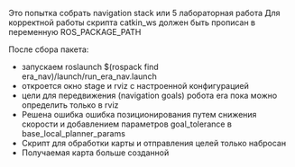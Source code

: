 Это попытка собрать navigation stack или 5 лабораторная работа 
Для корректной работы скрипта catkin_ws должен быть прописан в переменную ROS_PACKAGE_PATH

После сбора пакета:

* запускаем roslaunch $(rospack find era_nav)/launch/run_era_nav.launch
* откроется окно stage и rviz с настроенной конфигурацией
* цели для передвижения (navigation goals) робота era пока можно определить только в rviz
* Решена ошибка ошибка позиционирования путем снижения скорости и добавлением параметров goal_tolerance в base_local_planner_params
* Скрипт для обработки карты и отправления целей только набросан
* Получаемая карта больше созданной

